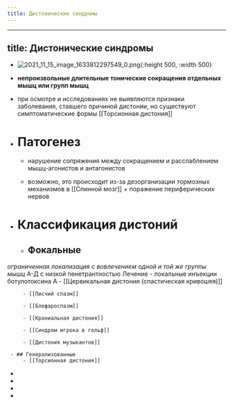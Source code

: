 ```yaml
---
title: Дистонические синдромы
---
```


- ---
title: Дистонические синдромы
---

- ![2021_11_15_image_1633812297549_0.png](https://cdn.logseq.com/%2F90d07cd0-0c20-405f-b80f-bbc874a0823a666dd4b2-fd50-462e-bf5a-e08a9b070fad2021_11_15_image_1633812297549_0.png?Expires=4790526726&Signature=CB97Alt9cxWQIqWWr-50UXEahV4KvfOWaHd7Y0hE-4Mm3xrwT6AJSpVDyRtWp7X3qzrT8zA3fY~zrZOC77CGSYd4M45-KTpsSwwbRPIx79MnGpNjElR7jv7eYQfrWNVC50V9gzDTRj~eo17FEzyChFnWqIIBBae5UHeJB9~mmuwTYEd1Vm7jy3f5cR0U9muyKjan9J2wG-MG8HjTQpPmR~yXYE~kJwc1HCMiBiIpb7x6sGJXTVdgi-5k5QXSWlDUn-6~rIrOheURT0qt3BGATjKQGrAG03petlF~bW5UwDdKHJXaaN-fBt4bgv36QTQHp5LRLvOYxiZs7Ozt3hj82A__&Key-Pair-Id=APKAJE5CCD6X7MP6PTEA){:height 500, :width 500}

- **непроизвольные длительные тонические сокращения отдельных мышц или групп мышц**

- при осмотре и исследованиях не выявляются признаки заболевания, ставшего причиной дистонии, но существуют симптоматические формы [[Торсионная дистония]]

- # Патогенез
	 - нарушение сопряжения между сокращением и расслаблением мышц-агонистов и антагонистов

	 - возможно, это происходит из-за дезорганизации тормозных механизмов в [[Спинной мозг]] + поражение периферических нервов

- # Классификация дистоний
	 - ## Фокальные 
*ограниченная локализация с вовлечением одной и той же группы мышц*
А-Д с низкой пенетрантностью
Лечение - локальные инъекции ботулотоксина А
		 - [[Цервикальная дистония (спастическая кривошея)]]

		 - [[Писчий спазм]]

		 - [[Блефароспазм]]

		 - [[Краниальная дистония]]

		 - [[Синдром игрока в гольф]]

		 - [[Дистония музыкантов]]

	 - ## Генерализованные
		 - [[Торсионная дистония]]

- 

- 

- 

- 
